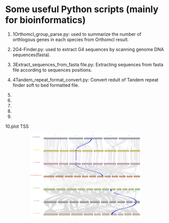 # Some useful Python scripts (mainly for bioinformatics)

1. 1Orthomcl_group_parse.py: used to summarize the number of orthlogous genes in each species from Orthomcl result.

2. 2G4-Finder.py: used to extract G4 sequences by scanning genome DNA sequences(fasta).

3. 3Extract_sequences_from_fasta file.py: Extracting sequences from fasta file according to sequences positions.

4. 4Tandem_repeat_format_convert.py: Convert redult of Tandem repeat finder soft to bed formatted file.  

5.

6.

7.

8.

9.

10.plot TSS
<p align="center">
  <img src="2018-06-24 17:32:31屏幕截图.png" width="350"/>
</p>
